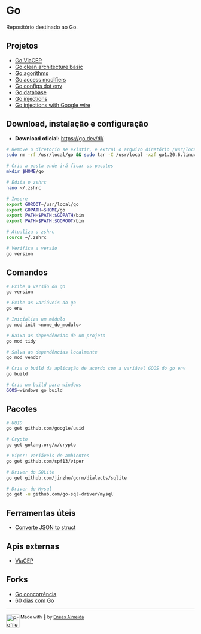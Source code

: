 # Go

Repositório destinado ao Go.

## Projetos

-   [Go ViaCEP](./projects/go-viacep/)
-   [Go clean architecture basic](./projects/go-clean-architecture-basic/)
-   [Go agorithms](./projects/go-algorithms/)
-   [Go access modifiers](./projects/go-access-modifiers/)
-   [Go configs dot env](./projects/go-configs-dot-env/)
-   [Go database](./projects/go-database/)
-   [Go injections](./projects/go-injections/)
-   [Go injections with Google wire](./projects/go-injections-with-google-wire/)

## Download, instalação e configuração

-   **Download oficial:** https://go.dev/dl/

```bash
# Remove o diretorio se existir, e extrai o arquivo diretório /usr/local
sudo rm -rf /usr/local/go && sudo tar -C /usr/local -xzf go1.20.6.linux-amd64.tar.gz

# Cria a pasta onde irá ficar os pacotes
mkdir $HOME/go

# Edita o zshrc
nano ~/.zshrc

# Insere
export GOROOT=/usr/local/go
export GOPATH=$HOME/go
export PATH=$PATH:$GOPATH/bin
export PATH=$PATH:$GOROOT/bin

# Atualiza o zshrc
source ~/.zshrc

# Verifica a versão
go version
```

## Comandos

```bash
# Exibe a versão do go
go version

# Exibe as variáveis do go
go env

# Inicializa um módulo
go mod init <nome_do_modulo>

# Baixa as dependências de um projeto
go mod tidy

# Salva as dependências localmente
go mod vendor

# Cria o build da aplicação de acordo com a variável GOOS do go env
go build

# Cria um build para windows
GOOS=windows go build
```

## Pacotes

```bash
# UUID
go get github.com/google/uuid

# Crypto
go get golang.org/x/crypto

# Viper: variáveis de ambientes
go get github.com/spf13/viper

# Driver do SQLite
go get github.com/jinzhu/gorm/dialects/sqlite

# Driver do Mysql
go get -u github.com/go-sql-driver/mysql
```

## Ferramentas úteis

-   [Converte JSON to struct](https://mholt.github.io/json-to-go/)

## Apis externas

-   [ViaCEP](https://viacep.com.br/)

## Forks

-   [Go concorrência](https://github.com/venzel/concorrencia-go)
-   [60 dias com Go](https://github.com/venzel/60-days-of-go)

<hr>

<div>
  <img align="left" src="https://imgur.com/k8HFd0F.png" width=35 alt="Profile"/>
  <sub>Made with 💙 by <a href="https://github.com/venzel">Enéas Almeida</a></sub>
</div>
